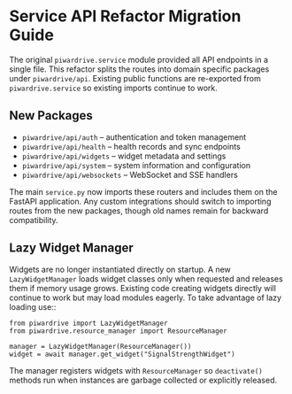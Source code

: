 # Service API Refactor Migration Guide

The original `piwardrive.service` module provided all API endpoints in a single file.
This refactor splits the routes into domain specific packages under `piwardrive/api`.
Existing public functions are re-exported from `piwardrive.service` so existing
imports continue to work.

## New Packages
- `piwardrive/api/auth` – authentication and token management
- `piwardrive/api/health` – health records and sync endpoints
- `piwardrive/api/widgets` – widget metadata and settings
- `piwardrive/api/system` – system information and configuration
- `piwardrive/api/websockets` – WebSocket and SSE handlers

The main `service.py` now imports these routers and includes them on the FastAPI
application. Any custom integrations should switch to importing routes from the
new packages, though old names remain for backward compatibility.

## Lazy Widget Manager

Widgets are no longer instantiated directly on startup. A new
`LazyWidgetManager` loads widget classes only when requested and
releases them if memory usage grows.  Existing code creating widgets
directly will continue to work but may load modules eagerly.  To take
advantage of lazy loading use::

    from piwardrive import LazyWidgetManager
    from piwardrive.resource_manager import ResourceManager

    manager = LazyWidgetManager(ResourceManager())
    widget = await manager.get_widget("SignalStrengthWidget")

The manager registers widgets with `ResourceManager` so `deactivate()`
methods run when instances are garbage collected or explicitly
released.
